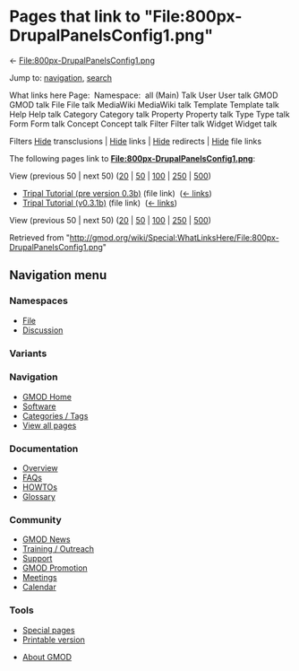 <div id="mw-page-base" class="noprint">

</div>

<div id="mw-head-base" class="noprint">

</div>

<div id="content" class="mw-body" role="main">

<span id="top"></span>

<div id="mw-js-message" style="display:none;">

</div>



# <span dir="auto">Pages that link to "File:800px-DrupalPanelsConfig1.png"</span>

<div id="bodyContent">

<div id="contentSub">

←
[File:800px-DrupalPanelsConfig1.png](/wiki/File:800px-DrupalPanelsConfig1.png "File:800px-DrupalPanelsConfig1.png")

</div>

<div id="jump-to-nav" class="mw-jump">

Jump to: [navigation](#mw-navigation), [search](#p-search)

</div>

<div id="mw-content-text">

What links here Page:  Namespace:  all (Main) Talk User User talk GMOD
GMOD talk File File talk MediaWiki MediaWiki talk Template Template talk
Help Help talk Category Category talk Property Property talk Type Type
talk Form Form talk Concept Concept talk Filter Filter talk Widget
Widget talk

Filters
[Hide](/mediawiki/index.php?title=Special:WhatLinksHere/File:800px-DrupalPanelsConfig1.png&hidetrans=1 "Special:WhatLinksHere/File:800px-DrupalPanelsConfig1.png")
transclusions \|
[Hide](/mediawiki/index.php?title=Special:WhatLinksHere/File:800px-DrupalPanelsConfig1.png&hidelinks=1 "Special:WhatLinksHere/File:800px-DrupalPanelsConfig1.png")
links \|
[Hide](/mediawiki/index.php?title=Special:WhatLinksHere/File:800px-DrupalPanelsConfig1.png&hideredirs=1 "Special:WhatLinksHere/File:800px-DrupalPanelsConfig1.png")
redirects \|
[Hide](/mediawiki/index.php?title=Special:WhatLinksHere/File:800px-DrupalPanelsConfig1.png&hideimages=1 "Special:WhatLinksHere/File:800px-DrupalPanelsConfig1.png")
file links

The following pages link to
**[File:800px-DrupalPanelsConfig1.png](/wiki/File:800px-DrupalPanelsConfig1.png "File:800px-DrupalPanelsConfig1.png")**:

View (previous 50 \| next 50)
([20](/mediawiki/index.php?title=Special:WhatLinksHere/File:800px-DrupalPanelsConfig1.png&limit=20 "Special:WhatLinksHere/File:800px-DrupalPanelsConfig1.png")
\|
[50](/mediawiki/index.php?title=Special:WhatLinksHere/File:800px-DrupalPanelsConfig1.png&limit=50 "Special:WhatLinksHere/File:800px-DrupalPanelsConfig1.png")
\|
[100](/mediawiki/index.php?title=Special:WhatLinksHere/File:800px-DrupalPanelsConfig1.png&limit=100 "Special:WhatLinksHere/File:800px-DrupalPanelsConfig1.png")
\|
[250](/mediawiki/index.php?title=Special:WhatLinksHere/File:800px-DrupalPanelsConfig1.png&limit=250 "Special:WhatLinksHere/File:800px-DrupalPanelsConfig1.png")
\|
[500](/mediawiki/index.php?title=Special:WhatLinksHere/File:800px-DrupalPanelsConfig1.png&limit=500 "Special:WhatLinksHere/File:800px-DrupalPanelsConfig1.png"))

- [Tripal Tutorial (pre version
  0.3b)](/wiki/Tripal_Tutorial_(pre_version_0.3b) "Tripal Tutorial (pre version 0.3b)")
  (file link) ‎ <span class="mw-whatlinkshere-tools">([←
  links](/mediawiki/index.php?title=Special:WhatLinksHere&target=Tripal+Tutorial+%28pre+version+0.3b%29 "Special:WhatLinksHere"))</span>
- [Tripal Tutorial
  (v0.3.1b)](/wiki/Tripal_Tutorial_(v0.3.1b) "Tripal Tutorial (v0.3.1b)")
  (file link) ‎ <span class="mw-whatlinkshere-tools">([←
  links](/mediawiki/index.php?title=Special:WhatLinksHere&target=Tripal+Tutorial+%28v0.3.1b%29 "Special:WhatLinksHere"))</span>

View (previous 50 \| next 50)
([20](/mediawiki/index.php?title=Special:WhatLinksHere/File:800px-DrupalPanelsConfig1.png&limit=20 "Special:WhatLinksHere/File:800px-DrupalPanelsConfig1.png")
\|
[50](/mediawiki/index.php?title=Special:WhatLinksHere/File:800px-DrupalPanelsConfig1.png&limit=50 "Special:WhatLinksHere/File:800px-DrupalPanelsConfig1.png")
\|
[100](/mediawiki/index.php?title=Special:WhatLinksHere/File:800px-DrupalPanelsConfig1.png&limit=100 "Special:WhatLinksHere/File:800px-DrupalPanelsConfig1.png")
\|
[250](/mediawiki/index.php?title=Special:WhatLinksHere/File:800px-DrupalPanelsConfig1.png&limit=250 "Special:WhatLinksHere/File:800px-DrupalPanelsConfig1.png")
\|
[500](/mediawiki/index.php?title=Special:WhatLinksHere/File:800px-DrupalPanelsConfig1.png&limit=500 "Special:WhatLinksHere/File:800px-DrupalPanelsConfig1.png"))

</div>

<div class="printfooter">

Retrieved from
"<http://gmod.org/wiki/Special:WhatLinksHere/File:800px-DrupalPanelsConfig1.png>"

</div>

<div id="catlinks" class="catlinks catlinks-allhidden">

</div>

<div class="visualClear">

</div>

</div>

</div>

<div id="mw-navigation">

## Navigation menu

<div id="mw-head">



<div id="left-navigation">

<div id="p-namespaces" class="vectorTabs" role="navigation"
aria-labelledby="p-namespaces-label">

### Namespaces

- <span id="ca-nstab-image"><a href="/wiki/File:800px-DrupalPanelsConfig1.png" accesskey="c"
  title="View the file page [c]">File</a></span>
- <span id="ca-talk"><a
  href="/mediawiki/index.php?title=File_talk:800px-DrupalPanelsConfig1.png&amp;action=edit&amp;redlink=1"
  accesskey="t"
  title="Discussion about the content page [t]">Discussion</a></span>

</div>

<div id="p-variants" class="vectorMenu emptyPortlet" role="navigation"
aria-labelledby="p-variants-label">

### 

### Variants[](#)

<div class="menu">

</div>

</div>

</div>

<div id="right-navigation">





</div>



</div>

</div>

</div>

<div id="mw-panel">

<div id="p-logo" role="banner">

<a href="/wiki/Main_Page"
style="background-image: url(http://gmod.org/images/GMOD-cogs.png);"
title="Visit the main page"></a>

</div>

<div id="p-Navigation" class="portal" role="navigation"
aria-labelledby="p-Navigation-label">

### Navigation

<div class="body">

- <span id="n-GMOD-Home">[GMOD Home](/wiki/Main_Page)</span>
- <span id="n-Software">[Software](/wiki/GMOD_Components)</span>
- <span id="n-Categories-.2F-Tags">[Categories /
  Tags](/wiki/Categories)</span>
- <span id="n-View-all-pages">[View all
  pages](/wiki/Special:AllPages)</span>

</div>

</div>

<div id="p-Documentation" class="portal" role="navigation"
aria-labelledby="p-Documentation-label">

### Documentation

<div class="body">

- <span id="n-Overview">[Overview](/wiki/Overview)</span>
- <span id="n-FAQs">[FAQs](/wiki/Category:FAQ)</span>
- <span id="n-HOWTOs">[HOWTOs](/wiki/Category:HOWTO)</span>
- <span id="n-Glossary">[Glossary](/wiki/Glossary)</span>

</div>

</div>

<div id="p-Community" class="portal" role="navigation"
aria-labelledby="p-Community-label">

### Community

<div class="body">

- <span id="n-GMOD-News">[GMOD News](/wiki/GMOD_News)</span>
- <span id="n-Training-.2F-Outreach">[Training /
  Outreach](/wiki/Training_and_Outreach)</span>
- <span id="n-Support">[Support](/wiki/Support)</span>
- <span id="n-GMOD-Promotion">[GMOD
  Promotion](/wiki/GMOD_Promotion)</span>
- <span id="n-Meetings">[Meetings](/wiki/Meetings)</span>
- <span id="n-Calendar">[Calendar](/wiki/Calendar)</span>

</div>

</div>

<div id="p-tb" class="portal" role="navigation"
aria-labelledby="p-tb-label">

### Tools

<div class="body">

- <span id="t-specialpages"><a href="/wiki/Special:SpecialPages" accesskey="q"
  title="A list of all special pages [q]">Special pages</a></span>
- <span id="t-print"><a
  href="/mediawiki/index.php?title=Special:WhatLinksHere/File:800px-DrupalPanelsConfig1.png&amp;printable=yes"
  rel="alternate" accesskey="p"
  title="Printable version of this page [p]">Printable version</a></span>

</div>

</div>

</div>

</div>

<div id="footer" role="contentinfo">

- <span id="footer-places-about">[About
  GMOD](/wiki/GMOD:About "GMOD:About")</span>

<!-- -->






</div>
